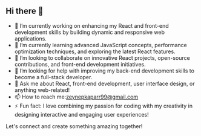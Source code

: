 ## Hi there 👋
 
- 🔭 I’m currently working on enhancing my React and front-end development skills by building dynamic and responsive web applications.
- 🌱 I’m currently learning advanced JavaScript concepts, performance optimization techniques, and exploring the latest React features.
- 👯 I’m looking to collaborate on innovative React projects, open-source contributions, and front-end development initiatives.
- 🤔 I’m looking for help with improving my back-end development skills to become a full-stack developer.
- 💬 Ask me about React, front-end development, user interface design, or anything web-related!
- 📫 How to reach me:[zeynepkaparr99@gmail.com](mailto:email@gmail.com)
- ⚡ Fun fact: I love combining my passion for coding with my creativity in designing interactive and engaging user experiences!

Let's connect and create something amazing together!

